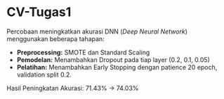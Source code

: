 # CV-Tugas1

Percobaan meningkatkan akurasi DNN (*Deep Neural Network*) menggunakan beberapa tahapan:
* **Preprocessing:** SMOTE dan Standard Scaling
* **Pemodelan:** Menambahkan Dropout pada tiap layer (0.2, 0.1, 0.05)
* **Pelatihan:** Menambahkan Early Stopping dengan patience 20 epoch, validation split 0.2.

Hasil Peningkatan Akurasi: 71.43% -> 74.03%
